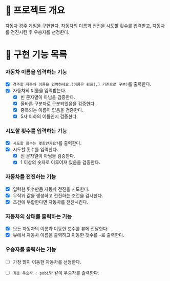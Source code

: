 # 💪 프로젝트 개요

자동차 경주 게임을 구현한다.
자동차의 이름과 전진을 시도할 횟수를 입력받고, 자동차를 전진시킨 후 우승자를 선정한다.

# 📝 구현 기능 목록

### 자동차 이름을 입력하는 기능

- [x] `경주할 자동차 이름을 입력하세요.(이름은 쉼표(,) 기준으로 구분)`를 출력한다.
- [x] 자동차의 이름을 입력받는다.
    - [x] 빈 문자열이 아님을 검증한다.
    - [x] 올바른 구분자로 구분되었음을 검증한다.
    - [x] 중복되는 이름이 없음을 검증한다.
    - [x] 5자 이하의 이름인지 검증한다.

### 시도할 횟수를 입력하는 기능

- [x] `시도할 회수는 몇회인가요?`를 출력한다.
- [x] 시도할 횟수를 입력한다.
    - [x] 빈 문자열이 아님을 검증한다.
    - [x] 1 이상의 숫자로 이루어져 있음을 검증한다.

### 자동차를 전진하는 기능

- [x] 입력한 횟수만큼 자동차 전진을 시도한다.
- [x] 무작위 값을 생성하고 전진하는 조건을 검사한다.
- [x] 조건에 부합한다면 자동차를 전진시킨다.

### 자동차의 상태를 출력하는 기능

- [x] 모든 자동차의 이름과 이동한 갯수를 뷰에 전달한다.
- [x] 뷰에서 자동차 이름을 출력하고 이동한 갯수를 `-`로 출력한다.

### 우승자를 출력하는 기능

- [ ] 가장 많이 이동한 자동차를 선정한다.
- [ ] `최종 우승자 : pobi`와 같이 우승자를 출력한다. 

